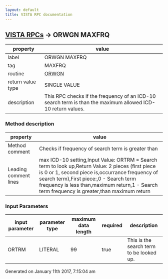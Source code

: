 ```yaml
---
layout: default
title: VISTA RPC documentation
---
```




## [VISTA RPCs](TableOfContent.md) &#8594; ORWGN MAXFRQ 

 property | value 
--- | --- 
 label | ORWGN MAXFRQ
 tag | MAXFRQ
 routine | [ORWGN](http://code.osehra.org/dox/Routine_ORWGN_source.html)
 return value type | SINGLE VALUE
 description | This RPC checks if the frequency of an ICD-10 search term is than the maximum allowed ICD-10 return values.


### Method description

 property | value 
--- | --- 
 Method comment | Checks if frequency of search term is greater than
 Leading comment lines | max ICD-10 setting,Input Value: ORTRM = Search term to look up,Return Value: 2 pieces (first piece is 0 or 1, second piece is,occurrance frequency of search term),First piece:,0 - Search term frequency is less than,maximum return,1 - Search term frequency is greater,than maximum return

### Input Parameters

| input parameter | parameter type | maximum data length | required | description | 
| --- | --- | --- | --- | --- | 
| ORTRM | LITERAL | 99 | true | This is the search term to be looked up. | 




 Generated on January 11th 2017, 7:15:04 am